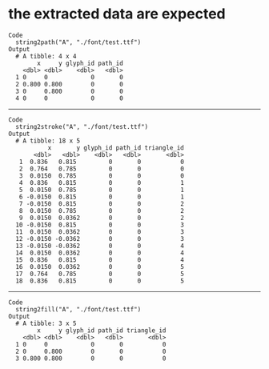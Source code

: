 # the extracted data are expected

    Code
      string2path("A", "./font/test.ttf")
    Output
      # A tibble: 4 x 4
            x     y glyph_id path_id
        <dbl> <dbl>    <dbl>   <dbl>
      1 0     0            0       0
      2 0.800 0.800        0       0
      3 0     0.800        0       0
      4 0     0            0       0

---

    Code
      string2stroke("A", "./font/test.ttf")
    Output
      # A tibble: 18 x 5
               x       y glyph_id path_id triangle_id
           <dbl>   <dbl>    <dbl>   <dbl>       <dbl>
       1  0.836   0.815         0       0           0
       2  0.764   0.785         0       0           0
       3  0.0150  0.785         0       0           0
       4  0.836   0.815         0       0           1
       5  0.0150  0.785         0       0           1
       6 -0.0150  0.815         0       0           1
       7 -0.0150  0.815         0       0           2
       8  0.0150  0.785         0       0           2
       9  0.0150  0.0362        0       0           2
      10 -0.0150  0.815         0       0           3
      11  0.0150  0.0362        0       0           3
      12 -0.0150 -0.0362        0       0           3
      13 -0.0150 -0.0362        0       0           4
      14  0.0150  0.0362        0       0           4
      15  0.836   0.815         0       0           4
      16  0.0150  0.0362        0       0           5
      17  0.764   0.785         0       0           5
      18  0.836   0.815         0       0           5

---

    Code
      string2fill("A", "./font/test.ttf")
    Output
      # A tibble: 3 x 5
            x     y glyph_id path_id triangle_id
        <dbl> <dbl>    <dbl>   <dbl>       <dbl>
      1 0     0            0       0           0
      2 0     0.800        0       0           0
      3 0.800 0.800        0       0           0


